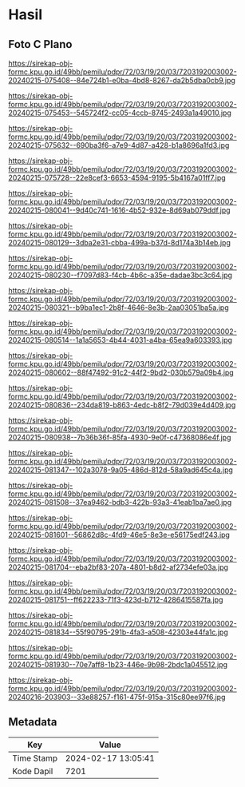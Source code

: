 # Hasil

## Foto C Plano

https://sirekap-obj-formc.kpu.go.id/49bb/pemilu/pdpr/72/03/19/20/03/7203192003002-20240215-075408--84e724b1-e0ba-4bd8-8267-da2b5dba0cb9.jpg

https://sirekap-obj-formc.kpu.go.id/49bb/pemilu/pdpr/72/03/19/20/03/7203192003002-20240215-075453--545724f2-cc05-4ccb-8745-2493a1a49010.jpg

https://sirekap-obj-formc.kpu.go.id/49bb/pemilu/pdpr/72/03/19/20/03/7203192003002-20240215-075632--690ba3f6-a7e9-4d87-a428-b1a8696a1fd3.jpg

https://sirekap-obj-formc.kpu.go.id/49bb/pemilu/pdpr/72/03/19/20/03/7203192003002-20240215-075728--22e8cef3-6653-4594-9195-5b4167a01ff7.jpg

https://sirekap-obj-formc.kpu.go.id/49bb/pemilu/pdpr/72/03/19/20/03/7203192003002-20240215-080041--9d40c741-1616-4b52-932e-8d69ab079ddf.jpg

https://sirekap-obj-formc.kpu.go.id/49bb/pemilu/pdpr/72/03/19/20/03/7203192003002-20240215-080129--3dba2e31-cbba-499a-b37d-8d174a3b14eb.jpg

https://sirekap-obj-formc.kpu.go.id/49bb/pemilu/pdpr/72/03/19/20/03/7203192003002-20240215-080230--f7097d83-f4cb-4b6c-a35e-dadae3bc3c64.jpg

https://sirekap-obj-formc.kpu.go.id/49bb/pemilu/pdpr/72/03/19/20/03/7203192003002-20240215-080321--b9ba1ec1-2b8f-4646-8e3b-2aa03051ba5a.jpg

https://sirekap-obj-formc.kpu.go.id/49bb/pemilu/pdpr/72/03/19/20/03/7203192003002-20240215-080514--1a1a5653-4b44-4031-a4ba-65ea9a603393.jpg

https://sirekap-obj-formc.kpu.go.id/49bb/pemilu/pdpr/72/03/19/20/03/7203192003002-20240215-080602--88f47492-91c2-44f2-9bd2-030b579a09b4.jpg

https://sirekap-obj-formc.kpu.go.id/49bb/pemilu/pdpr/72/03/19/20/03/7203192003002-20240215-080836--234da819-b863-4edc-b8f2-79d039e4d409.jpg

https://sirekap-obj-formc.kpu.go.id/49bb/pemilu/pdpr/72/03/19/20/03/7203192003002-20240215-080938--7b36b36f-85fa-4930-9e0f-c47368086e4f.jpg

https://sirekap-obj-formc.kpu.go.id/49bb/pemilu/pdpr/72/03/19/20/03/7203192003002-20240215-081347--102a3078-9a05-486d-812d-58a9ad645c4a.jpg

https://sirekap-obj-formc.kpu.go.id/49bb/pemilu/pdpr/72/03/19/20/03/7203192003002-20240215-081508--37ea9462-bdb3-422b-93a3-41eab1ba7ae0.jpg

https://sirekap-obj-formc.kpu.go.id/49bb/pemilu/pdpr/72/03/19/20/03/7203192003002-20240215-081601--56862d8c-4fd9-46e5-8e3e-e56175edf243.jpg

https://sirekap-obj-formc.kpu.go.id/49bb/pemilu/pdpr/72/03/19/20/03/7203192003002-20240215-081704--eba2bf83-207a-4801-b8d2-af2734efe03a.jpg

https://sirekap-obj-formc.kpu.go.id/49bb/pemilu/pdpr/72/03/19/20/03/7203192003002-20240215-081751--ff622233-71f3-423d-b712-4286415587fa.jpg

https://sirekap-obj-formc.kpu.go.id/49bb/pemilu/pdpr/72/03/19/20/03/7203192003002-20240215-081834--55f90795-291b-4fa3-a508-42303e44fa1c.jpg

https://sirekap-obj-formc.kpu.go.id/49bb/pemilu/pdpr/72/03/19/20/03/7203192003002-20240215-081930--70e7aff8-1b23-446e-9b98-2bdc1a045512.jpg

https://sirekap-obj-formc.kpu.go.id/49bb/pemilu/pdpr/72/03/19/20/03/7203192003002-20240216-203903--33e88257-f161-475f-915a-315c80ee97f6.jpg


## Metadata

| Key        | Value               |
| ---------- | ------------------- |
| Time Stamp | 2024-02-17 13:05:41 |
| Kode Dapil | 7201                |



